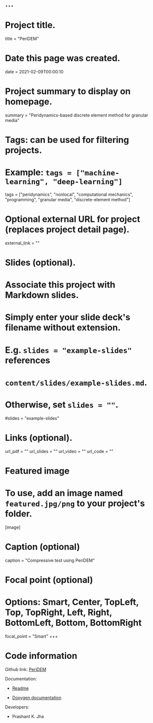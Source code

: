 +++
# Project title.
title = "PeriDEM"

# Date this page was created.
date = 2021-02-09T00:00:10

# Project summary to display on homepage.
summary = "Peridynamics-based discrete element method for granular media"

# Tags: can be used for filtering projects.
# Example: `tags = ["machine-learning", "deep-learning"]`
tags = ["peridynamics", "nonlocal", "computational mechanics", "programming", "granular media", "discrete-element method"]

# Optional external URL for project (replaces project detail page).
external_link = ""

# Slides (optional).
#   Associate this project with Markdown slides.
#   Simply enter your slide deck's filename without extension.
#   E.g. `slides = "example-slides"` references 
#   `content/slides/example-slides.md`.
#   Otherwise, set `slides = ""`.
#slides = "example-slides"

# Links (optional).
url_pdf = ""
url_slides = ""
url_video = ""
url_code = ""


# Featured image
# To use, add an image named `featured.jpg/png` to your project's folder. 
[image]
  # Caption (optional)
  caption = "Compressive test using PeriDEM"
  
  # Focal point (optional)
  # Options: Smart, Center, TopLeft, Top, TopRight, Left, Right, BottomLeft, Bottom, BottomRight
  focal_point = "Smart"
+++

# Code information

Github link: [PeriDEM](https://github.com/prashjha/PeriDEM)

Documentation: 

- [Readme](https://github.com/prashjha/PeriDEM/blob/main/README.md)

- [Doxygen documentation](https://prashjha.github.io/PeriDEM/)

Developers:
 
- Prashant K. Jha
